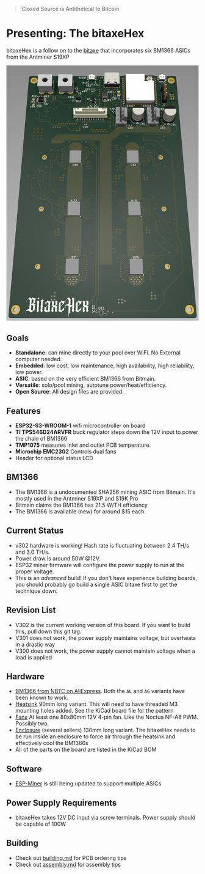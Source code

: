 
> Closed Source is Antithetical to Bitcoin

# Presenting: The bitaxeHex
bitaxeHex is a follow on to the [bitaxe](https://github.com/skot/bitaxe) that incorporates six BM1366 ASICs from the Antminer S19XP

![bitaxeHex render](doc/hex_render.jpg)

## Goals
- **Standalone**: can mine directly to your pool over WiFi. No External computer needed.
- **Embedded**: low cost, low maintenance, high availability, high reliability, low power.
- **ASIC**: based on the very efficient BM1366 from Bitmain.
- **Versatile**: solo/pool mining, autotune power/heat/efficiency.
- **Open Source**: All design files are provided.

## Features
- **ESP32-S3-WROOM-1** wifi microcontroller on board
- **TI TPS546D24ARVFR** buck regulator steps down the 12V input to power the chain of BM1366
- **TMP1075** measures inlet and outlet PCB temperature.
- **Microchip EMC2302** Controls dual fans
- Header for optional status LCD

## BM1366
- The BM1366 is a undocumented SHA256 mining ASIC from Bitmain. It's mostly used in the Antminer S19XP and S19K Pro
- Bitmain claims the BM1366 has 21.5 W/TH efficiency
- The BM1366 is available (new) for around $15 each.

## Current Status
- v302 hardware is working! Hash rate is fluctuating between 2.4 TH/s and 3.0 TH/s.
- Power draw is around 50W @12V.
- ESP32 miner firmware will configure the power supply to run at the proper voltage.
- This is an _advanced_ build! If you don't have experience building boards, you should probably go build a single ASIC bitaxe first to get the technique down.

## Revision List
- V302 is the current working version of this board.  If you want to build this, pull down this git tag.
- V301 does not work, the power supply maintains voltage, but overheats in a drastic way
- V300 does not work, the power supply cannot maintain voltage when a load is applied

## Hardware
- [BM1366 from NBTC on AliExpress](https://www.aliexpress.us/item/3256803471845503.html). Both the `AL` and `AG` variants have been known to work.
- [Heatsink](https://www.aliexpress.us/item/3256805608902122.html) 90mm long variant. This will need to have threaded M3 mounting holes added. See the KiCad board file for the pattern
- [Fans](https://www.amazon.com/Noctua-NF-A8-PWM-Premium-Quiet/dp/B00NEMG62M) At least one 80x80mm 12V 4-pin fan. Like the Noctua NF-A8 PWM. Possibly two.
- [Enclosure](https://www.aliexpress.us/item/3256806064761702.html) (several sellers) 130mm long variant. The bitaxeHex needs to be run inside an enclosure to force air through the heatsink and effectively cool the BM1366s
- All of the parts on the board are listed in the KiCad BOM

## Software
- [ESP-Miner](https://github.com/skot/ESP-Miner) is still being updated to support multiple ASICs

## Power Supply Requirements
- bitaxeHex takes 12V DC input via screw terminals. Power supply should be capable of 100W

## Building
- Check out [building.md](building.md) for PCB ordering tips
- Check out [assembly.md](assembly.md) for assembly tips
